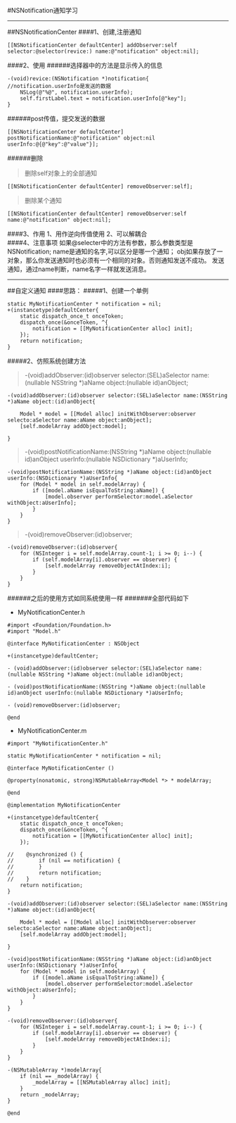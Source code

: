 #NSNotification通知学习

---

##NSNotificationCenter
####1、创建,注册通知
```
[[NSNotificationCenter defaultCenter] addObserver:self selector:@selector(revice:) name:@"notification" object:nil];
```
####2、使用
######选择器中的方法是显示传入的信息
```
-(void)revice:(NSNotification *)notification{
//notification.userInfo是发送的数据
    NSLog(@"%@", notification.userInfo);
    self.firstLabel.text = notification.userInfo[@"key"];
}
```
######post传值，提交发送的数据
```
[[NSNotificationCenter defaultCenter] postNotificationName:@"notification" object:nil userInfo:@{@"key":@"value"}];
```
######删除
>删除self对象上的全部通知
```
[[NSNotificationCenter defaultCenter] removeObserver:self];
```
>删除某个通知
```
[[NSNotificationCenter defaultCenter] removeObserver:self name:@"notification" object:nil];
```

####3、作用
    1、用作逆向传值使用
    2、可以解耦合    
####4、注意事项
    如果@selecter中的方法有参数，那么参数类型是NSNotification; 
        name是通知的名字,可以区分是哪一个通知；
        obj如果存放了一对象，那么你发送通知时也必须有一个相同的对象。否则通知发送不成功。
    发送通知，通过name判断，name名字一样就发送消息。

---

##自定义通知
####思路：
#####1、创建一个单例
```
static MyNotificationCenter * notification = nil;
+(instancetype)defaultCenter{
    static dispatch_once_t onceToken;
    dispatch_once(&onceToken, ^{
        notification = [[MyNotificationCenter alloc] init];
    });
    return notification;
}
```
#####2、仿照系统创建方法
> -(void)addObserver:(id)observer selector:(SEL)aSelector name:(nullable NSString *)aName object:(nullable id)anObject;

```
-(void)addObserver:(id)observer selector:(SEL)aSelector name:(NSString *)aName object:(id)anObject{
    
    Model * model = [[Model alloc] initWithObserver:observer selecto:aSelector name:aName object:anObject];
    [self.modelArray addObject:model];
    
}
```

>-(void)postNotificationName:(NSString *)aName object:(nullable id)anObject userInfo:(nullable NSDictionary *)aUserInfo;

```
-(void)postNotificationName:(NSString *)aName object:(id)anObject userInfo:(NSDictionary *)aUserInfo{
    for (Model * model in self.modelArray) {
        if ([model.aName isEqualToString:aName]) {
            [model.observer performSelector:model.aSelector withObject:aUserInfo];
        }
    }
}
```

>-(void)removeObserver:(id)observer;

```
-(void)removeObserver:(id)observer{
    for (NSInteger i = self.modelArray.count-1; i >= 0; i--) {
        if (self.modelArray[i].observer == observer) {
            [self.modelArray removeObjectAtIndex:i];
        }
    }
}
```

######之后的使用方式如同系统使用一样
#######全部代码如下
- MyNotificationCenter.h

```
#import <Foundation/Foundation.h>
#import "Model.h"

@interface MyNotificationCenter : NSObject

+(instancetype)defaultCenter;

- (void)addObserver:(id)observer selector:(SEL)aSelector name:(nullable NSString *)aName object:(nullable id)anObject;

- (void)postNotificationName:(NSString *)aName object:(nullable id)anObject userInfo:(nullable NSDictionary *)aUserInfo;

- (void)removeObserver:(id)observer;

@end
```
- MyNotificationCenter.m

```
#import "MyNotificationCenter.h"

static MyNotificationCenter * notification = nil;

@interface MyNotificationCenter ()

@property(nonatomic, strong)NSMutableArray<Model *> * modelArray;

@end

@implementation MyNotificationCenter

+(instancetype)defaultCenter{
    static dispatch_once_t onceToken;
    dispatch_once(&onceToken, ^{
        notification = [[MyNotificationCenter alloc] init];
    });
    
//    @synchronized () {
//        if (nil == notification) {
//        }
//        return notification;
//    }
    return notification;
}

-(void)addObserver:(id)observer selector:(SEL)aSelector name:(NSString *)aName object:(id)anObject{
    
    Model * model = [[Model alloc] initWithObserver:observer selecto:aSelector name:aName object:anObject];
    [self.modelArray addObject:model];
    
}

-(void)postNotificationName:(NSString *)aName object:(id)anObject userInfo:(NSDictionary *)aUserInfo{
    for (Model * model in self.modelArray) {
        if ([model.aName isEqualToString:aName]) {
            [model.observer performSelector:model.aSelector withObject:aUserInfo];
        }
    }
}

-(void)removeObserver:(id)observer{
    for (NSInteger i = self.modelArray.count-1; i >= 0; i--) {
        if (self.modelArray[i].observer == observer) {
            [self.modelArray removeObjectAtIndex:i];
        }
    }
}

-(NSMutableArray *)modelArray{
    if (nil == _modelArray) {
        _modelArray = [[NSMutableArray alloc] init];
    }
    return _modelArray;
}

@end
```

